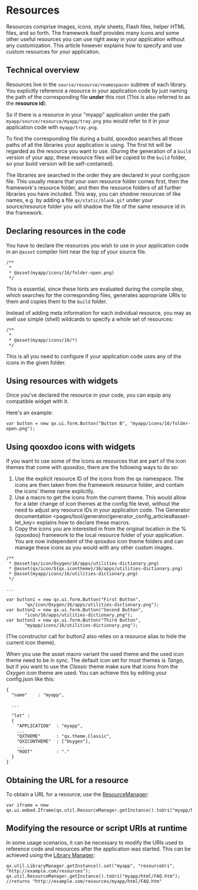 Resources
=========

Resources comprise images, icons, style sheets, Flash files, helper HTML files, and so forth. The framework itself provides many icons and some other useful resources you can use right away in your application without any customization. This article however explains how to specify and use custom resources for your application.

Technical overview
------------------

Resources live in the `source/resource/<namespace>` subtree of each library. You explicitly reference a resource in your application code by just naming the path of the corresponding file **under** this root (This is also referred to as the **resource id**).

So if there is a resource in your "myapp" application under the path `myapp/source/resource/myapp/tray.png` you would refer to it in your application code with `myapp/tray.png`.

To find the corresponding file during a build, qooxdoo searches all those paths of all the libraries your application is using. The first hit will be regarded as the resource you want to use. (During the generation of a `build` version of your app, these resource files will be copied to the `build` folder, so your build version will be self-contained).

The libraries are searched in the order they are declared in your config.json file. This usually means that your own resource folder comes first, then the framework's resource folder, and then the resource folders of all further libraries you have included. This way, you can *shadow* resources of like names, e.g. by adding a file `qx/static/blank.gif` under your source/resource folder you will shadow the file of the same resource id in the framework.

Declaring resources in the code
-------------------------------

You have to declare the resources you wish to use in your application code in an `@asset` compiler hint near the top of your source file.

    /**
     *
     * @asset(myapp/icons/16/folder-open.png)
     */

This is essential, since these hints are evaluated during the compile step, which searches for the corresponding files, generates appropriate URIs to them and copies them to the `build` folder.

Instead of adding meta information for each individual resource, you may as well use simple (shell) wildcards to specify a whole set of resources:

    /**
     *
     * @asset(myapp/icons/16/*)
     */

This is all you need to configure if your application code uses any of the icons in the given folder.

Using resources with widgets
----------------------------

Once you've declared the resource in your code, you can equip any compatible widget with it.

Here's an example:

    var button = new qx.ui.form.Button("Button B", "myapp/icons/16/folder-open.png");

Using qooxdoo icons with widgets
--------------------------------

If you want to use some of the icons as resources that are part of the icon themes that come with qooxdoo, there are the following ways to do so:

1.  Use the explicit resource ID of the icons from the qx namespace. The icons are then taken from the framework resource folder, and contain the icons' theme name explicitly.
2.  Use a macro to get the icons from the current theme. This would allow for a later change of icon themes at the config file level, without the need to adjust any resource IDs in your application code. The Generator documentation
    \<pages/tool/generator/generator\_config\_articles\#asset-let\_key\> explains how to declare these macros.
3.  Copy the icons you are interested in from the original location in the %{qooxdoo} framework to the local resource folder of your application. You are now independent of the qooxdoo icon theme folders and can manage these icons as you would with any other custom images.

<!-- -->

    /**
     * @asset(qx/icon/Oxygen/16/apps/utilities-dictionary.png)
     * @asset(qx/icon/${qx.icontheme}/16/apps/utilities-dictionary.png)
     * @asset(myapp/icons/16/utilities-dictionary.png)
     */

    ...

    var button1 = new qx.ui.form.Button("First Button", 
           "qx/icon/Oxygen/16/apps/utilities-dictionary.png");
    var button2 = new qx.ui.form.Button("Second Button", 
           "icon/16/apps/utilities-dictionary.png");
    var button3 = new qx.ui.form.Button("Third Button", 
           "myapp/icons/16/utilities-dictionary.png");

(The constructor call for button2 also relies on a resource alias to hide the current icon theme).

When you use the asset macro variant the used theme and the used icon theme need to be in sync. The default icon set for most themes is *Tango*, but if you want to use the *Classic* theme make sure that icons from the *Oxygen* icon theme are used. You can achieve this by editing your config.json like this:

    {
      "name"    : "myapp",

      ...

      "let" :
      {
        "APPLICATION"  : "myapp",
        ...
        "QXTHEME"      : "qx.theme.Classic",
        "QXICONTHEME"  : ["Oxygen"],
        ...
        "ROOT"         : "."
      }
    }

Obtaining the URL for a resource
--------------------------------

To obtain a URL for a resource, use the [ResourceManager](apps://apiviewer/#qx.util.ResourceManager):

    var iframe = new
    qx.ui.embed.Iframe(qx.util.ResourceManager.getInstance().toUri("myapp/html/FAQ.htm"));

Modifying the resource or script URIs at runtime
------------------------------------------------

In some usage scenarios, it can be necessary to modify the URIs used to reference code and resources after the application was started. This can be achieved using the [Library Manager](apps://apiviewer/#qx.util.LibraryManager):

    qx.util.LibraryManager.getInstance().set("myapp", "resourceUri", "http://example.com/resources");
    qx.util.ResourceManager.getInstance().toUri("myapp/html/FAQ.htm"); //returns "http://example.com/resources/myapp/html/FAQ.htm"

